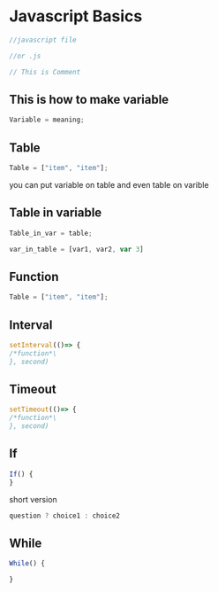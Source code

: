 # Javascript Basics

```Javascript
//javascript file 

//or .js

```

```javascript
// This is Comment
```

## This is how to make variable

```javascript
Variable = meaning;
```
## Table 

```javascript
Table = ["item", "item"];
```

you can put variable on table and even table on varible


## Table in variable
```javascript
Table_in_var = table;

var_in_table = [var1, var2, var 3]
```

## Function

```javascript
Table = ["item", "item"];
```

## Interval
```javascript
setInterval(()=> {
/*function*\
}, second)
```

## Timeout
```javascript
setTimeout(()=> {
/*function*\
}, second)
```

## If
```javascript
If() {
}
```

short version

```javascript
question ? choice1 : choice2
```

## While
```javascript
While() {

}
```
